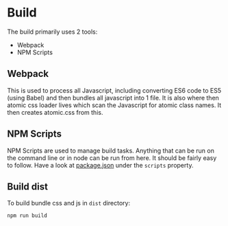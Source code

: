 # Build

The build primarily uses 2 tools:

- Webpack
- NPM Scripts

## Webpack

This is used to process all Javascript, including converting ES6 code to ES5
(using Babel) and then bundles all javascript into 1 file. It is also where then
atomic css loader lives which scan the Javascript for atomic class names. It
then creates atomic.css from this.

## NPM Scripts

NPM Scripts are used to manage build tasks. Anything that can be run on the
command line or in node can be run from here. It should be fairly easy to
follow. Have a look at [package.json](../package.json) under the
`scripts` property.

## Build dist

To build bundle css and js in `dist` directory:

```sh
npm run build
```